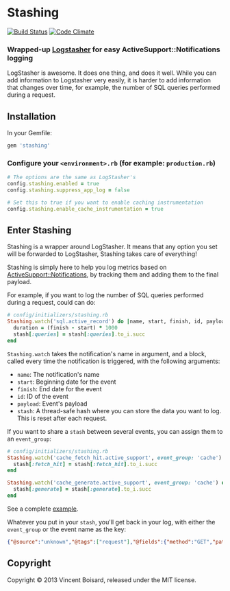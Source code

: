 # Stashing
[![Build Status](https://travis-ci.org/elhu/stashing.png)](https://travis-ci.org/elhu/stashing) [![Code Climate](https://codeclimate.com/github/elhu/stashing.png)](https://codeclimate.com/github/elhu/stashing)
### Wrapped-up [Logstasher](https://github.com/shadabahmed/logstasher) for easy ActiveSupport::Notifications logging

LogStasher is awesome. It does one thing, and does it well.
While you can add information to Logstasher very easily, it is harder to add information that changes over time, for example, the number of SQL queries performed during a request.

## Installation
In your Gemfile:

```ruby
gem 'stashing'
```

### Configure your `<environment>.rb` (for example: `production.rb`)

```ruby
# The options are the same as LogStasher's
config.stashing.enabled = true
config.stashing.suppress_app_log = false

# Set this to true if you want to enable caching instrumentation
config.stashing.enable_cache_instrumentation = true 
```

## Enter Stashing
Stashing is a wrapper around LogStasher. It means that any option you set will be forwarded to LogStasher, Stashing takes care of everything!

Stashing is simply here to help you log metrics based on [ActiveSupport::Notifications](http://guides.rubyonrails.org/active_support_instrumentation.html), by tracking them and adding them to the final payload.

For example, if you want to log the number of SQL queries performed during a request, could can do:

```ruby
# config/initializers/stashing.rb
Stashing.watch('sql.active_record') do |name, start, finish, id, payload, stash|
  duration = (finish - start) * 1000
  stash[:queries] = stash[:queries].to_i.succ
end
```

`Stashing.watch` takes the notification's name in argument, and a block, called every time the notification is triggered, with the following arguments:

* `name`: The notification's name
* `start`: Beginning date for the event
* `finish`: End date for the event
* `id`: ID of the event
* `payload`: Event's payload
* `stash`: A thread-safe hash where you can store the data you want to log. This is reset after each request.

If you want to share a `stash` between several events, you can assign them to an `event_group`:

``` ruby
# config/initializers/stashing.rb
Stashing.watch('cache_fetch_hit.active_support', event_group: 'cache') do |*args, stash|
  stash[:fetch_hit] = stash[:fetch_hit].to_i.succ
end

Stashing.watch('cache_generate.active_support', event_group: 'cache') do |*args, stash|
  stash[:generate] = stash[:generate].to_i.succ
end
```

See a complete [example](https://github.com/elhu/stashing/blob/master/examples/initializer.rb).

Whatever you put in your `stash`, you'll get back in your log, with either the `event_group` or the event name as the key:

```json
{"@source":"unknown","@tags":["request"],"@fields":{"method":"GET","path":"/login","format":"html","controller":"session","action":"credential_requestor","status":200,"duration":1265.1,"view":1087.07,"db":89.96,"sql.active_record":{"queries":35,"slowest_query":14.312999999999999},"ip":"127.0.0.1","route":"session#credential_requestor","parameters":"service=http://example.com/login\n","user_id":null,"cas_id":null,"session_id":"e309097c16d4c4bd2ca1474b316e6406","request_id":"6dffb5ea-8075-4e38-b2ba-bb5f5264421a","cache":{"fetch_hit":3}},"@timestamp":"2013-11-21T14:35:08.210091+00:00"}
```

## Copyright

Copyright &copy; 2013 Vincent Boisard, released under the MIT license.
